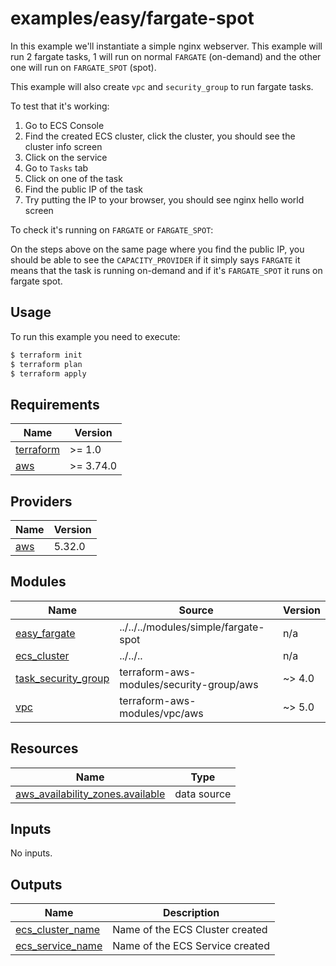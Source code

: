 # examples/easy/fargate-spot

In this example we'll instantiate a simple nginx webserver.
This example will run 2 fargate tasks, 1 will run on normal `FARGATE` (on-demand) and the other one will run on `FARGATE_SPOT` (spot).

This example will also create `vpc` and `security_group` to run fargate tasks.

To test that it's working:
1. Go to ECS Console
1. Find the created ECS cluster, click the cluster, you should see the cluster info screen
1. Click on the service
1. Go to `Tasks` tab
1. Click on one of the task
1. Find the public IP of the task
1. Try putting the IP to your browser, you should see nginx hello world screen


To check it's running on `FARGATE` or `FARGATE_SPOT`:

On the steps above on the same page where you find the public IP, you should be able to see the `CAPACITY_PROVIDER`
if it simply says `FARGATE` it means that the task is running on-demand and if it's `FARGATE_SPOT` it runs on fargate spot.

## Usage

To run this example you need to execute:

```bash
$ terraform init
$ terraform plan
$ terraform apply
```


<!-- BEGINNING OF PRE-COMMIT-TERRAFORM DOCS HOOK -->
## Requirements

| Name | Version |
|------|---------|
| <a name="requirement_terraform"></a> [terraform](#requirement\_terraform) | >= 1.0 |
| <a name="requirement_aws"></a> [aws](#requirement\_aws) | >= 3.74.0 |

## Providers

| Name | Version |
|------|---------|
| <a name="provider_aws"></a> [aws](#provider\_aws) | 5.32.0 |

## Modules

| Name | Source | Version |
|------|--------|---------|
| <a name="module_easy_fargate"></a> [easy\_fargate](#module\_easy\_fargate) | ../../../modules/simple/fargate-spot | n/a |
| <a name="module_ecs_cluster"></a> [ecs\_cluster](#module\_ecs\_cluster) | ../../.. | n/a |
| <a name="module_task_security_group"></a> [task\_security\_group](#module\_task\_security\_group) | terraform-aws-modules/security-group/aws | ~> 4.0 |
| <a name="module_vpc"></a> [vpc](#module\_vpc) | terraform-aws-modules/vpc/aws | ~> 5.0 |

## Resources

| Name | Type |
|------|------|
| [aws_availability_zones.available](https://registry.terraform.io/providers/hashicorp/aws/latest/docs/data-sources/availability_zones) | data source |

## Inputs

No inputs.

## Outputs

| Name | Description |
|------|-------------|
| <a name="output_ecs_cluster_name"></a> [ecs\_cluster\_name](#output\_ecs\_cluster\_name) | Name of the ECS Cluster created |
| <a name="output_ecs_service_name"></a> [ecs\_service\_name](#output\_ecs\_service\_name) | Name of the ECS Service created |
<!-- END OF PRE-COMMIT-TERRAFORM DOCS HOOK -->

